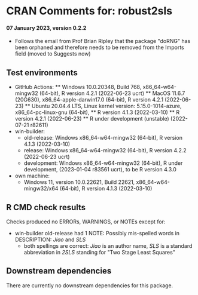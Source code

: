 # CRAN Comments for: robust2sls
#### 07 January 2023, version 0.2.2

* Follows the email from Prof Brian Ripley that the package "doRNG" has been orphaned and therefore 
needs to be removed from the Imports field (moved to Suggests now)

## Test environments

* GitHub Actions:
  ** Windows 10.0.20348, Build 768, x86_64-w64-mingw32 (64-bit), R version 4.2.1 (2022-06-23 ucrt)
  ** MacOS 11.6.7 (20G630), x86_64-apple-darwin17.0 (64-bit), R version 4.2.1 (2022-06-23)
  ** Ubuntu 20.04.4 LTS, Linux kernel version: 5.15.0-1014-azure, x86_64-pc-linux-gnu (64-bit),
    ** R version 4.1.3 (2022-03-10)
    ** R version 4.2.1 (2022-06-23)
    ** R under development (unstable) (2022-07-21 r82611)
* win-builder:
  * old-release: Windows x86_64-w64-mingw32 (64-bit), R version 4.1.3 (2022-03-10)
  * release: Windows x86_64-w64-mingw32 (64-bit), R version 4.2.2 (2022-06-23 ucrt)
  * development: Windows x86_64-w64-mingw32 (64-bit), R under development, (2023-01-04 r83561 ucrt), to be R version 4.3.0
* own machine:
  * Windows 11, version 10.0.22621, Build 22621, x86_64-w64-mingw32/x64 (64-bit), R version 4.1.3 (2022-03-10)

## R CMD check results

Checks produced no ERRORs, WARNINGS, or NOTEs except for:

* win-builder old-release had 1 NOTE: Possibly mis-spelled words in DESCRIPTION: *Jiao* and *SLS*
  * both spellings are correct: *Jiao* is an author name, *SLS* is a standard abbreviation in *2SLS* standing for "Two Stage Least Squares" 

## Downstream dependencies

There are currently no downstream dependencies for this package.
